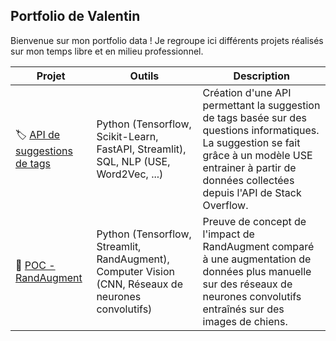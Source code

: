 ## Portfolio de Valentin

Bienvenue sur mon portfolio data ! Je regroupe ici différents projets réalisés sur mon temps libre et en milieu professionnel.

| Projet  | Outils | Description |
| ------------- | ------------- | ------------- |
| 🏷️ [API de suggestions de tags](https://github.com/vdmt-data/API-Tag-Suggester-StackOverFlow) | Python (Tensorflow, Scikit-Learn, FastAPI, Streamlit), SQL, NLP (USE, Word2Vec, ...) | Création d'une API permettant la suggestion de tags basée sur des questions informatiques. La suggestion se fait grâce à un modèle USE entrainer à partir de données collectées depuis l'API de Stack Overflow. |
| 🔬 [POC - RandAugment](https://github.com/vdmt-data/POC-RandAugment) | Python (Tensorflow, Streamlit, RandAugment), Computer Vision (CNN, Réseaux de neurones convolutifs) | Preuve de concept de l'impact de RandAugment comparé à une augmentation de données plus manuelle sur des réseaux de neurones convolutifs entraînés sur des images de chiens. |
